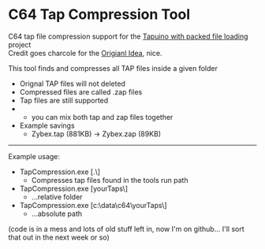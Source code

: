 # C64 Tap Compression Tool
 C64 tap file compression support for the [Tapuino with packed file loading] project  
 Credit goes charcole for the [Origianl Idea], nice.

This tool finds and compresses all TAP files inside a given folder
 - Orignal TAP files will not deleted
 - Compressed files are called .zap files
 - Tap files are still supported 
 -   - you can mix both tap and zap files together
 - Example savings
   - Zybex.tap (881KB) -> Zybex.zap (89KB)

----
Example usage:  
- TapCompression.exe \[.\\]
  - Compresses tap files found in the tools run path
- TapCompression.exe \[yourTaps\\]  
  - ...relative folder
- TapCompression.exe \[c:\data\c64\yourTaps\\]  
  - ...absolute path

(code is in a mess and lots of old stuff left in, now I'm on github... I'll sort that out in the next week or so)

[origianl idea]:https://github.com/charcole/C64Tape

[Tapuino with packed file loading]: https://github.com/titmouse001/tapuino-with-packed-file-loading
